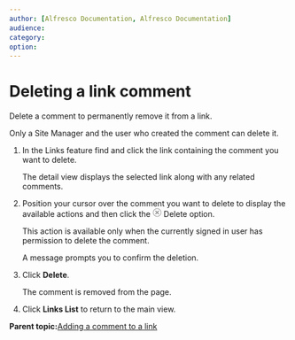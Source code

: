 ```yaml
---
author: [Alfresco Documentation, Alfresco Documentation]
audience: 
category: 
option: 
---
```


# Deleting a link comment

Delete a comment to permanently remove it from a link.

Only a Site Manager and the user who created the comment can delete it.

1.  In the Links feature find and click the link containing the comment you want to delete.

    The detail view displays the selected link along with any related comments.

2.  Position your cursor over the comment you want to delete to display the available actions and then click the ![Delete](../images/ico-delete.png) Delete option.

    This action is available only when the currently signed in user has permission to delete the comment.

    A message prompts you to confirm the deletion.

3.  Click **Delete**.

    The comment is removed from the page.

4.  Click **Links List** to return to the main view.


**Parent topic:**[Adding a comment to a link](../tasks/links-comment-add.md)

